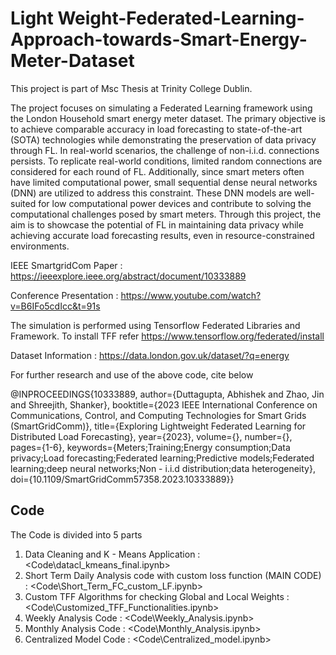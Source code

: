 # Light Weight-Federated-Learning-Approach-towards-Smart-Energy-Meter-Dataset

This project is part of Msc Thesis at Trinity College Dublin. 

The project focuses on simulating a Federated Learning framework using the London Household smart energy meter dataset. The primary objective is to achieve comparable accuracy in load forecasting to state-of-the-art (SOTA) technologies while demonstrating the preservation
of data privacy through FL. In real-world scenarios, the challenge of non-i.i.d. connections persists. To replicate real-world conditions, limited random connections are considered for each round of FL. Additionally, since smart meters often have limited computational
power, small sequential dense neural networks (DNN) are utilized to address this constraint. These DNN models are well-suited for low computational power devices and contribute to solving the computational challenges posed by smart meters. Through
this project, the aim is to showcase the potential of FL in maintaining data privacy while achieving accurate load forecasting results, even in resource-constrained environments.

IEEE SmartgridCom Paper : https://ieeexplore.ieee.org/abstract/document/10333889

Conference Presentation : https://www.youtube.com/watch?v=B6IFo5cdIcc&t=91s

The simulation is performed using Tensorflow Federated Libraries and Framework. To install TFF refer https://www.tensorflow.org/federated/install

Dataset Information : https://data.london.gov.uk/dataset/?q=energy

For further research and use of the above code, cite below

@INPROCEEDINGS{10333889,
  author={Duttagupta, Abhishek and Zhao, Jin and Shreejith, Shanker},
  booktitle={2023 IEEE International Conference on Communications, Control, and Computing Technologies for Smart Grids (SmartGridComm)}, 
  title={Exploring Lightweight Federated Learning for Distributed Load Forecasting}, 
  year={2023},
  volume={},
  number={},
  pages={1-6},
  keywords={Meters;Training;Energy consumption;Data privacy;Load forecasting;Federated learning;Predictive models;Federated learning;deep neural networks;Non - i.i.d distribution;data heterogeneity},
  doi={10.1109/SmartGridComm57358.2023.10333889}}


## Code

The Code is divided into 5 parts
1) Data Cleaning and K - Means Application : <Code\datacl_kmeans_final.ipynb>
2) Short Term Daily Analysis code with custom loss function (MAIN CODE) : <Code\Short_Term_FC_custom_LF.ipynb>
3) Custom TFF Algorithms for checking Global and Local Weights : <Code\Customized_TFF_Functionalities.ipynb> 
4) Weekly Analysis Code : <Code\Weekly_Analysis.ipynb>
5) Monthly Analysis Code : <Code\Monthly_Analysis.ipynb>
6) Centralized Model Code : <Code\Centralized_model.ipynb>   

